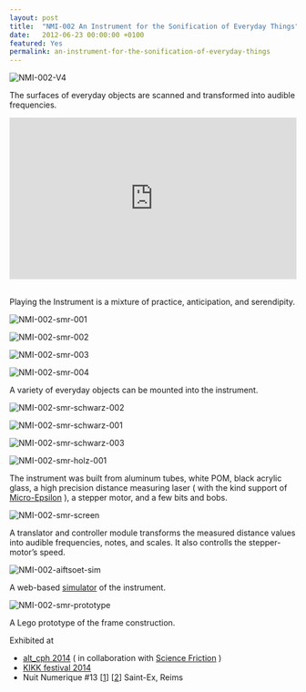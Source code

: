 ```yaml
---
layout: post
title:  "NMI-002 An Instrument for the Sonification of Everyday Things"
date:   2012-06-23 00:00:00 +0100
featured: Yes
permalink: an-instrument-for-the-sonification-of-everyday-things
---
```


![NMI-002-V4](/assets/2012-06-23-NMI-002-V4.jpg)

The surfaces of everyday objects are scanned and transformed into audible frequencies.

<div style="padding:56.25% 0 0 0;position:relative;"><iframe src="https://player.vimeo.com/video/49484255?h=2eef5eaed1&title=0&byline=0&portrait=0" style="position:absolute;top:0;left:0;width:100%;height:100%;" frameborder="0" allow="autoplay; fullscreen; picture-in-picture" allowfullscreen></iframe></div><script src="https://player.vimeo.com/api/player.js"></script>

<br/>Playing the Instrument is a mixture of practice, anticipation, and serendipity.

![NMI-002-smr-001](/assets/2012-06-23-NMI-002-smr-001.jpg)

![NMI-002-smr-002](/assets/2012-06-23-NMI-002-smr-002.jpg)

![NMI-002-smr-003](/assets/2012-06-23-NMI-002-smr-003.jpg)

![NMI-002-smr-004](/assets/2012-06-23-NMI-002-smr-004.jpg)

A variety of everyday objects can be mounted into the instrument.

![NMI-002-smr-schwarz-002](/assets/2012-06-23-NMI-002-smr-schwarz-002.jpg)

![NMI-002-smr-schwarz-001](/assets/2012-06-23-NMI-002-smr-schwarz-001.jpg)

![NMI-002-smr-schwarz-003](/assets/2012-06-23-NMI-002-smr-schwarz-003.jpg)

![NMI-002-smr-holz-001](/assets/2012-06-23-NMI-002-smr-holz-001.jpg)

The instrument was built from aluminum tubes, white POM, black acrylic glass, a high precision distance measuring laser ( with the kind support of <a title="Micro-Epsilon" href="https://www.micro-epsilon.de" target="_blank" rel="noopener noreferrer">Micro-Epsilon</a> ), a stepper motor, and a few bits and bobs.

![NMI-002-smr-screen](/assets/2012-06-23-NMI-002-smr-screen.jpg)

A translator and controller module transforms the measured distance values into audible frequencies, notes, and scales. It also controlls the stepper-motor’s speed.

![NMI-002-aiftsoet-sim](/assets/2012-06-23-NMI-002-aiftsoet-sim.jpg)

A web-based <a href="https://dennisppaul.de/p5/nmi-002/">simulator</a> of the instrument.

![NMI-002-smr-prototype](/assets/2012-06-23-NMI-002-smr-prototype.jpg)

A Lego prototype of the frame construction.

Exhibited at

* <a title="altcph.dk" href="https://altcph.dk">alt_cph 2014</a> ( in collaboration with <a title="www.sciencefriction.dk" href="https://www.sciencefriction.dk">Science Friction</a> )
* <a href="https://www.kikk.be/2014/dennis-p-paul.htm?lng=en">KIKK festival 2014</a>
* Nuit Numerique #13 [<a href="https://www.saintex-reims.com/2016/03/an-instrument-for-the-sonification-of-everyday-things/">1</a>] [<a href="https://www.saintex-reims.com/2016/03/nuitnumerique-13/">2</a>] Saint-Ex, Reims